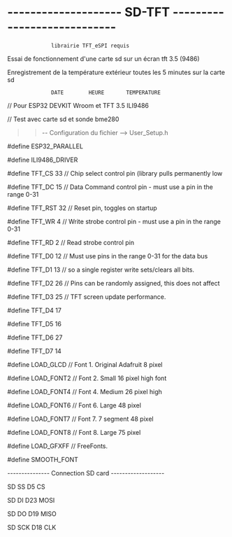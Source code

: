 # -------------------- SD-TFT ----------------------------

                  librairie TFT_eSPI requis
 
Essai de fonctionnement d'une carte sd sur un écran tft 3.5 (9486)

Enregistrement de la température extérieur toutes les 5 minutes sur la carte sd

                  DATE        HEURE       TEMPERATURE



// Pour ESP32 DEVKIT Wroom et TFT 3.5 ILI9486

// Test avec carte sd et sonde bme280

>> --   Configuration du fichier  -->    User_Setup.h 

#define ESP32_PARALLEL

#define ILI9486_DRIVER

#define TFT_CS 33 // Chip select control pin (library pulls permanently low

#define TFT_DC 15 // Data Command control pin - must use a pin in the range 0-31

#define TFT_RST 32 // Reset pin, toggles on startup

#define TFT_WR 4 // Write strobe control pin - must use a pin in the range 0-31

#define TFT_RD 2 // Read strobe control pin

#define TFT_D0 12 // Must use pins in the range 0-31 for the data bus

#define TFT_D1 13 // so a single register write sets/clears all bits.

#define TFT_D2 26 // Pins can be randomly assigned, this does not affect

#define TFT_D3 25 // TFT screen update performance.

#define TFT_D4 17

#define TFT_D5 16

#define TFT_D6 27

#define TFT_D7 14

#define LOAD_GLCD   // Font 1. Original Adafruit 8 pixel

#define LOAD_FONT2  // Font 2. Small 16 pixel high font

#define LOAD_FONT4  // Font 4. Medium 26 pixel high

#define LOAD_FONT6  // Font 6. Large 48 pixel

#define LOAD_FONT7  // Font 7. 7 segment 48 pixel

#define LOAD_FONT8  // Font 8. Large 75 pixel

#define LOAD_GFXFF  // FreeFonts.

#define SMOOTH_FONT

--------------- Connection SD card -------------------

SD SS  D5 CS

SD DI D23 MOSI

SD DO D19 MISO

SD SCK  D18 CLK